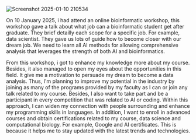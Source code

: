 ![Screenshot 2025-01-10 210534](https://github.com/user-attachments/assets/71ba7c0e-dbcc-47e0-bd5b-aa52710dde9e)

On 10 January 2025, i had attend an online bioinformatic workshop, this workshop gave a talk about what job can a bioinformatic student get after graduate. They brief detailly each scope for a specific job. For example, data scientist. They gave us lots of guide how to become closer with our dream job. We need to learn all AI methods for allowing comprehensive analysis that leverages the strength of both AI and bioinformatics.

From this workshop, i got to enhance my knowledge more about my course. Besides, it also managed to open my eyes about the opportunities in this field. It give me a motivation to persuade my dream to become a data analysis. Thus, I'm planning to improve my potential in the industry by joining as many of the programs provided by my faculty as I can or join any talk related to my course. Besides, I also want to take part and be a participant in every competition that was related to AI or coding. Within this approach, I can widen my connection with people surrounding and enhance my programming skills in languages. In addition, I want to enroll in advanced courses and obtain certifications related to my course, data science and computational biology. For example, Google and AI certificates. This is because it helps me to stay updated with the latest trends and technologies.
